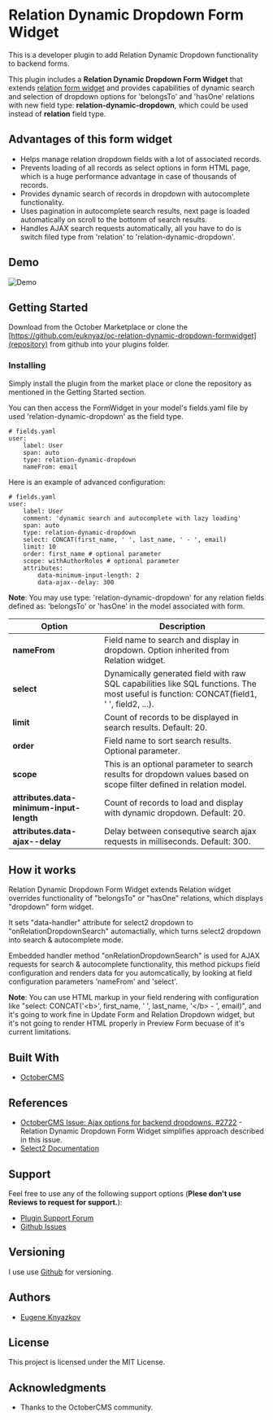 # Relation Dynamic Dropdown Form Widget

This is a developer plugin to add Relation Dynamic Dropdown functionality to backend forms. 

This plugin includes a **Relation Dynamic Dropdown Form Widget** that extends [relation form widget](https://octobercms.com/docs/backend/forms#widget-relation) and provides capabilities of dynamic search and selection of dropdown options for 'belongsTo' and 'hasOne' relations with new field type: **relation-dynamic-dropdown**, which could be used instead of **relation** field type.

## Advantages of this form widget

* Helps manage relation dropdown fields with a lot of associated records. 
* Prevents loading of all records as select options in form HTML page, which is a huge performance advantage in case of thousands of records.
* Provides dynamic search of records in dropdown with autocomplete functionality.
* Uses pagination in autocomplete search results, next page is loaded automatically on scroll to the bottonm of search results.
* Handles AJAX search requests automatically, all you have to do is switch filed type from 'relation' to 'relation-dynamic-dropdown'.

## Demo

![Demo](https://github.com/euknyaz/oc-relation-dynamic-dropdown-formwidget/raw/master/assets/github/demo.gif "Demo")

## Getting Started

Download from the October Marketplace or clone the [https://github.com/euknyaz/oc-relation-dynamic-dropdown-formwidget](repository) from github into your plugins folder.

### Installing

Simply install the plugin from the market place or clone the repository as mentioned in the Getting Started section.

You can then access the FormWidget in your model's fields.yaml file by used 'relation-dynamic-dropdown' as the field type.

```
# fields.yaml
user:
    label: User
    span: auto
    type: relation-dynamic-dropdown
    nameFrom: email
```

Here is an example of advanced configuration:
```
# fields.yaml
user:
    label: User
    comment: 'dynamic search and autocomplete with lazy loading'
    span: auto
    type: relation-dynamic-dropdown
    select: CONCAT(first_name, ' ', last_name, ' - ', email)
    limit: 10
    order: first_name # optional parameter
    scope: withAuthorRoles # optional parameter
    attributes:
        data-minimum-input-length: 2
        data-ajax--delay: 300
```
**Note**: You may use type: 'relation-dynamic-dropdown' for any relation fields defined as: 'belongsTo' or 'hasOne' in the model associated with form.


Option | Description
------------- | -------------
**nameFrom** | Field name to search and display in dropdown. Option inherited from Relation widget.
**select** | Dynamically generated field with raw SQL capabilities like SQL functions. The most useful is function: CONCAT(field1, ' ', field2, ...).
**limit** | Count of records to be displayed in search results. Default: 20.
**order** | Field name to sort search results. Optional parameter.
**scope** | This is an optional parameter to search results for dropdown values based on scope filter defined in relation model.
**attributes.data-minimum-input-length** | Count of records to load and display with dynamic dropdown. Default: 20.
**attributes.data-ajax--delay** | Delay between consequtive search ajax requests in milliseconds. Default: 300.

## How it works

Relation Dynamic Dropdown Form Widget extends Relation widget overrides functionality of "belongsTo" or "hasOne" relations, which displays "dropdown" form widget.

It sets "data-handler" attribute for select2 dropdown to "onRelationDropdownSearch" automactially, which turns select2 dropdown into search & autocomplete mode.

Embedded handler method "onRelationDropdownSearch" is used for AJAX requests for search & autocomplete functionality, this method pickups field configuration and renders data for you automcatically, by looking at field configuration parameters 'nameFrom' and 'select'.

**Note**: You can use HTML markup in your field rendering with configuration like "select: CONCAT('&lt;b&gt;', first_name, ' ', last_name, '&lt;/b&gt; - ', email)", and it's going to work fine in Update Form and Relation Dropdown widget, but it's not going to render HTML properly in Preview Form becuase of it's current limitations. 

## Built With

* [OctoberCMS](http://www.octobercms/)

## References

* [OctoberCMS Issue: Ajax options for backend dropdowns. #2722](https://github.com/octobercms/october/issues/2722) - Relation Dynamic Dropdown Form Widget simplifies approach described in this issue.
* [Select2 Documentation](https://select2.org/)

## Support

Feel free to use any of the following support options (**Plese don't use Reviews to request for support.**):

* [Plugin Support Forum](https://octobercms.com/plugin/support/euknyaz-relationdynamicdropdown)
* [Github Issues](https://github.com/euknyaz/oc-relation-dynamic-dropdown-formwidget/issues)

## Versioning

I use use [Github](http://github.com/) for versioning.

## Authors

* [Eugene Knyazkov](http://github.com/euknyaz)

## License

This project is licensed under the MIT License.

## Acknowledgments

* Thanks to the OctoberCMS community.
